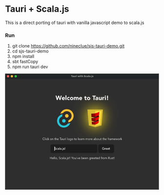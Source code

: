 # Tauri + Scala.js
This is a direct porting of tauri with vanilla javascript demo to scala.js

### Run
1. git clone https://github.com/nineclue/sjs-tauri-demo.git
1. cd sjs-tauri-demo
1. npm install
1. sbt fastCopy
1. npm run tauri dev

<img src="tauri_scalajs.jpg" alt="ScreenShot">
<!-- ![ScreenShot]("tauri_scalajs.jpg") -->
               